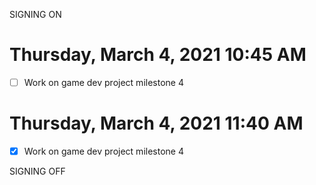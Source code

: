 SIGNING ON
# Thursday, March 4, 2021 10:45 AM
- [ ] Work on game dev project milestone 4


# Thursday, March 4, 2021 11:40 AM
- [x] Work on game dev project milestone 4

SIGNING OFF